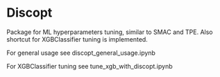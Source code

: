 # Discopt
Package for ML hyperparameters tuning, similar to 
SMAC and TPE. Also shortcut for XGBClassifier tuning
is implemented.


For general usage see discopt_general_usage.ipynb

For XGBClassifier tuning see tune_xgb_with_discopt.ipynb
